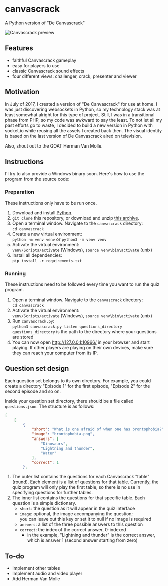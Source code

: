 # canvascrack
A Python version of "De Canvascrack"

![Canvascrack preview](https://user-images.githubusercontent.com/84721952/210135968-4b5499e4-3a54-4654-9851-87b6517ad788.png)

## Features

- faithful Canvascrack gameplay
- easy for players to use
- classic Canvascrack sound effects
- four different views: challenger, crack, presenter and viewer

## Motivation

In July of 2017, I created a version of "De Canvascrack" for use at home. I was just discovering websockets in Python, so my technology stack was at least somewhat alright for this type of project. Still, I was in a transitional phase from PHP, so my code was awkward to say the least. To not let all my past efforts go to waste, I decided to build a new version in Python with socket.io while reusing all the assets I created back then. The visual identity is based on the last version of De Canvascrack aired on television.

Also, shout out to the GOAT Herman Van Molle.

## Instructions

I'l try to also provide a Windows binary soon. Here's how to use the program from the source code:

### Preparation

These instructions only have to be run once.

1. Download and install [Python](https://www.python.org/).
2. `git clone` this repository, or download and unzip [this archive](https://github.com/AntheSevenants/canvascrack/archive/refs/heads/main.zip).
3. Open a terminal window. Navigate to the `canvascrack` directory:  
    `cd canvascrack`
4. Create a new virtual environment:  
    `python -m venv venv` or `python3 -m venv venv`
5. Activate the virtual environment:  
    `venv/Scripts/activate` (Windows), `source venv\bin\activate` (unix)
6. Install all dependencies:  
    `pip install -r requirements.txt`

### Running

These instructions need to be followed every time you want to run the quiz program.

1. Open a terminal window. Navigate to the `canvascrack` directory:  
    `cd canvascrack`
2. Activate the virtual environment:  
    `venv/Scripts/activate` (Windows), `source venv\bin\activate` (unix)
3. Run `canvascrack.py`:  
    `python3 canvascrack.py listen questions_directory`  
    `questions_directory` is the path to the directory where your questions are stored
4. You can now open http://127.0.0.1:10966/ in your browser and start playing. If other players are playing on their own devices, make sure they can reach your computer from its IP.

## Question set design

Each question set belongs to its own directory. For example, you could create a directory "Episode 1" for the first episode, "Episode 2" for the second episode and so on.

Inside your question set directory, there should be a file called `questions.json`. The structure is as follows:

```json
[
	[
		{
			"short": "What is one afraid of when one has brontophobia?",
			"image": "brontophobia.png",
			"answers": [
				"Dinosaurs",
				"Lightning and thunder",
				"Water"
			],
			"correct": 1
		},
```

1. The outer list contains the questions for each Canvascrack "table" (round). Each element is a list of questions for that table. Currently, the quiz program will only play the first table, so there is no use in specifying questions for further tables.
2. The inner list contains the questions for that specific table. Each question is a simple dictionary.
    - `short`: the question as it will appear in the quiz interface
    - `image`: optional, the image accompanying the question;  
            you can leave out this key or set it to null if no image is required
    - `answers`: a list of the three possible answers to this question
    - `correct`: the index of the correct answer, 0-indexed
        - in the example, "Lightning and thunder" is the correct answer, which is answer 1 (second answer starting from zero)

## To-do

* Implement other tables
* Implement audio and video player
* Add Herman Van Molle